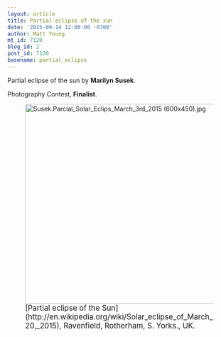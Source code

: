 ```yaml
---
layout: article
title: Partial eclipse of the sun
date: '2015-09-14 12:00:00 -0700'
author: Matt Young
mt_id: 7120
blog_id: 2
post_id: 7120
basename: partial_eclipse
---
```

Partial eclipse of the sun by **Marilyn Susek**.

Photography Contest, **Finalist**.

<figure>
<img src="http://pandasthumb.org/archives/2015/07/01/Susek.Parcial_Solar_Eclips_March_3rd_2015%20%28600x450%29.jpg" alt="Susek.Parcial_Solar_Eclips_March_3rd_2015 (600x450).jpg" width="600" height="450" />
<figcaption markdown="span">
<big>[Partial eclipse of the Sun](http://en.wikipedia.org/wiki/Solar_eclipse_of_March_20,_2015), Ravenfield, Rotherham, S. Yorks., UK.</big>

</figcaption>
</figure>
